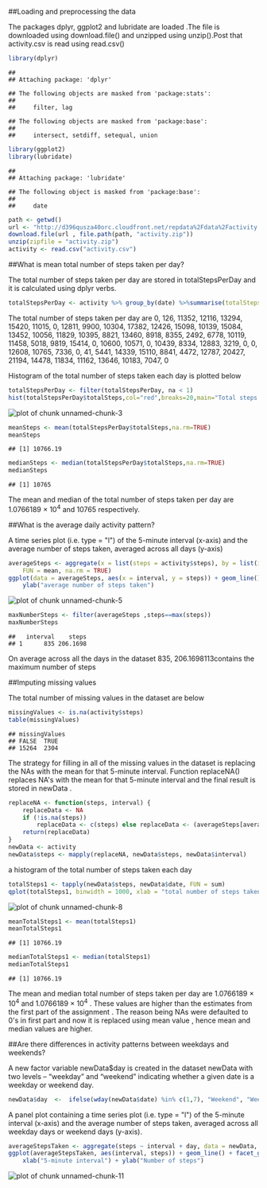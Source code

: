 ##Loading and preprocessing the data

The packages dplyr, ggplot2 and lubridate are loaded .The file is downloaded using download.file() and unzipped using unzip().Post that activity.csv is read using read.csv()


```r
library(dplyr)
```

```
## 
## Attaching package: 'dplyr'
```

```
## The following objects are masked from 'package:stats':
## 
##     filter, lag
```

```
## The following objects are masked from 'package:base':
## 
##     intersect, setdiff, setequal, union
```

```r
library(ggplot2)
library(lubridate)
```

```
## 
## Attaching package: 'lubridate'
```

```
## The following object is masked from 'package:base':
## 
##     date
```

```r
path <- getwd()
url <- "http://d396qusza40orc.cloudfront.net/repdata%2Fdata%2Factivity.zip"
download.file(url , file.path(path, "activity.zip"))
unzip(zipfile = "activity.zip")
activity <- read.csv("activity.csv")
```
##What is mean total number of steps taken per day?

The total number of steps taken per day are stored in totalStepsPerDay and it is calculated using dplyr verbs.


```r
totalStepsPerDay <- activity %>% group_by(date) %>%summarise(totalSteps=sum(steps,na.rm=TRUE),na=mean(is.na(steps)))
```
The total number of steps taken per day are 0, 126, 11352, 12116, 13294, 15420, 11015, 0, 12811, 9900, 10304, 17382, 12426, 15098, 10139, 15084, 13452, 10056, 11829, 10395, 8821, 13460, 8918, 8355, 2492, 6778, 10119, 11458, 5018, 9819, 15414, 0, 10600, 10571, 0, 10439, 8334, 12883, 3219, 0, 0, 12608, 10765, 7336, 0, 41, 5441, 14339, 15110, 8841, 4472, 12787, 20427, 21194, 14478, 11834, 11162, 13646, 10183, 7047, 0

Histogram of the total number of steps taken each day is plotted below


```r
totalStepsPerDay <- filter(totalStepsPerDay, na < 1)
hist(totalStepsPerDay$totalSteps,col="red",breaks=20,main="Total steps per day",xlab="Steps per day")
```

![plot of chunk unnamed-chunk-3](figure/unnamed-chunk-3-1.png)


```r
meanSteps <- mean(totalStepsPerDay$totalSteps,na.rm=TRUE)
meanSteps
```

```
## [1] 10766.19
```

```r
medianSteps <- median(totalStepsPerDay$totalSteps,na.rm=TRUE)
medianSteps
```

```
## [1] 10765
```
The mean and median of the total number of steps taken per day are 1.0766189 &times; 10<sup>4</sup> and 10765 respectively.

##What is the average daily activity pattern?

A time series plot (i.e. type = "l") of the 5-minute interval (x-axis) and the average number of steps taken, averaged across all days (y-axis)


```r
averageSteps <- aggregate(x = list(steps = activity$steps), by = list(interval = activity$interval), 
    FUN = mean, na.rm = TRUE)
ggplot(data = averageSteps, aes(x = interval, y = steps)) + geom_line() + xlab("5-minute interval") + 
    ylab("average number of steps taken")
```

![plot of chunk unnamed-chunk-5](figure/unnamed-chunk-5-1.png)

```r
maxNumberSteps <- filter(averageSteps ,steps==max(steps))
maxNumberSteps
```

```
##   interval    steps
## 1      835 206.1698
```
On average across all the days in the dataset 835, 206.1698113contains the maximum number of steps

##Imputing missing values

The total number of missing values in the dataset are below


```r
missingValues <- is.na(activity$steps)
table(missingValues)
```

```
## missingValues
## FALSE  TRUE 
## 15264  2304
```
The strategy for filling in all of the missing values in the dataset is replacing the NAs with the mean for that 5-minute interval.
Function replaceNA() replaces NA's with the mean for that 5-minute interval and the final result is stored in newData .


```r
replaceNA <- function(steps, interval) {
    replaceData <- NA
    if (!is.na(steps)) 
        replaceData <- c(steps) else replaceData <- (averageSteps[averageSteps$interval == interval, "steps"])
    return(replaceData)
}
newData <- activity
newData$steps <- mapply(replaceNA, newData$steps, newData$interval)
```
a histogram of the total number of steps taken each day

```r
totalSteps1 <- tapply(newData$steps, newData$date, FUN = sum)
qplot(totalSteps1, binwidth = 1000, xlab = "total number of steps taken each day")
```

![plot of chunk unnamed-chunk-8](figure/unnamed-chunk-8-1.png)


```r
meanTotalSteps1 <- mean(totalSteps1)
meanTotalSteps1
```

```
## [1] 10766.19
```

```r
medianTotalSteps1 <- median(totalSteps1)
medianTotalSteps1
```

```
## [1] 10766.19
```
The mean and median total number of steps taken per day are 1.0766189 &times; 10<sup>4</sup> and 1.0766189 &times; 10<sup>4</sup> .
These values are higher than the estimates from the first part of the assignment . The reason being NAs were defaulted to 0's in first part and now it is replaced using mean value , hence mean and median values are higher.

##Are there differences in activity patterns between weekdays and weekends?

 A new factor variable  newData$day is created in the dataset newData with two levels – “weekday” and “weekend” indicating whether a given date is a weekday or weekend day.


```r
newData$day  <-  ifelse(wday(newData$date) %in% c(1,7), "Weekend", "Weekday")
```
A panel plot containing a time series plot (i.e. type = "l") of the 5-minute interval (x-axis) and the average number of steps taken, averaged across all weekday days or weekend days (y-axis). 


```r
averageStepsTaken <- aggregate(steps ~ interval + day, data = newData, mean)
ggplot(averageStepsTaken, aes(interval, steps)) + geom_line() + facet_grid(day ~ .) + 
    xlab("5-minute interval") + ylab("Number of steps")
```

![plot of chunk unnamed-chunk-11](figure/unnamed-chunk-11-1.png)

